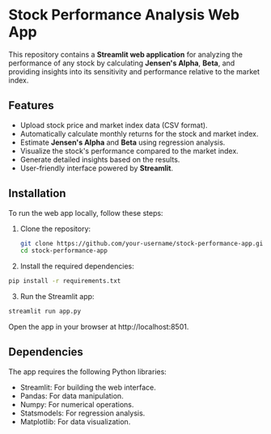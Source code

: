 # Stock Performance Analysis Web App

This repository contains a **Streamlit web application** for analyzing the performance of any stock by calculating **Jensen's Alpha**, **Beta**, and providing insights into its sensitivity and performance relative to the market index.

## Features

- Upload stock price and market index data (CSV format).
- Automatically calculate monthly returns for the stock and market index.
- Estimate **Jensen's Alpha** and **Beta** using regression analysis.
- Visualize the stock's performance compared to the market index.
- Generate detailed insights based on the results.
- User-friendly interface powered by **Streamlit**.

## Installation

To run the web app locally, follow these steps:

1. Clone the repository:

   ```bash
   git clone https://github.com/your-username/stock-performance-app.git
   cd stock-performance-app
   ```

2. Install the required dependencies:

```bash
pip install -r requirements.txt
```

3. Run the Streamlit app:

```bash
streamlit run app.py
```

Open the app in your browser at http://localhost:8501.

## Dependencies
The app requires the following Python libraries:

- Streamlit: For building the web interface.
- Pandas: For data manipulation.
- Numpy: For numerical operations.
- Statsmodels: For regression analysis.
- Matplotlib: For data visualization.
